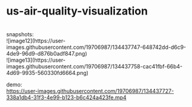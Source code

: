 # us-air-quality-visualization
<br>
<!-- A live version is hosting here: http://vision1.idav.ucdavis.edu:8005/ -->
snapshots:
<br>
![image12](https://user-images.githubusercontent.com/19706987/134437747-648742dd-d6c9-4de9-96d9-d876b0adf847.png)
<br>
![image13](https://user-images.githubusercontent.com/19706987/134437758-cac41fbf-66b4-4d69-9935-560330fd6664.png)
<br>

demo:
<br>
https://user-images.githubusercontent.com/19706987/134437727-338a1db4-31f3-4e99-b123-b6c424a423fe.mp4

